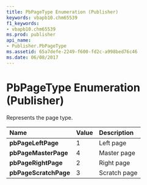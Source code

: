 ```yaml
---
title: PbPageType Enumeration (Publisher)
keywords: vbapb10.chm65539
f1_keywords:
- vbapb10.chm65539
ms.prod: publisher
api_name:
- Publisher.PbPageType
ms.assetid: 65a7defe-2249-f600-fd2c-a998bed76c46
ms.date: 06/08/2017
---
```



# PbPageType Enumeration (Publisher)

Represents the page type. 



|**Name**|**Value**|**Description**|
|:-----|:-----|:-----|
| **pbPageLeftPage**|1|Left page|
| **pbPageMasterPage**|4|Master page|
| **pbPageRightPage**|2|Right page|
| **pbPageScratchPage**|3|Scratch page|

